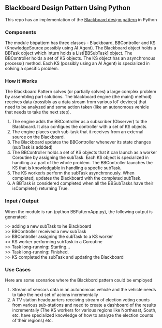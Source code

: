 ## Blackboard Design Pattern Using Python

This repo has an implementation of the [Blackboard design pattern](https://en.wikipedia.org/wiki/Blackboard_(design_pattern)) in Python

### Components

The module bbpattern has three classes - Blackboard, BBController and KS (KnowledgeSource possibly using AI Agent). The Blackboard object holds a BBTask object which inturn holds a List[BBSubTask] object. The BBController holds a set of KS objects. The KS object has an asynchronous process() method. Each KS (possibly using an AI Agent) is specialized in solving a specific problem.

### How it Works

The Blackboard Pattern solves (or partially solves) a large complex problem by assembling part solutions.
The blackboard engine (the main() method) receives data (possibly as a data stream from various IoT devices) that need to be analyzed and some action taken (like an autonomous vehicle that needs to take the next step).

1. The engine adds the BBController as a subscriber (Observer) to the Blackboard. It also configues the controller with a set of KS objects.
2. The engine places each sub-task that it receives from an external source on the Blackboard. 
3. The Blackboard updates the BBController whenever its state changes (subTask is addded)
4. The BBController holds a set of KS objects that it can launch as a worker Coroutine by assigning the subTask. Each KS object is specialized in handling a a part of the whole problem. The BBController launches the KS that is knowledgable in handling a specfic subTask.
5. The KS worker/s perform the subTask asynchronously. When completed, updates the Blackboard with the completed subTask.
6. A BBTask is considered completed when all the BBSubTasks have their isComplete() returning True.

### Input / Output

When the module is run (python BBPatternApp.py), the following output is generated:

&gt;&gt; adding a new subTask to he Blackboard<br>
&gt;&gt; BBController received a new subTask<br>
&gt;&gt; BBController assigning the subTask to a KS worker<br>
&gt;&gt; KS worker performing subTask in a Coroutine<br>
&gt;&gt; Task long-running: Starting...<br>
&gt;&gt; Task long-running: Finished.<br>
&gt;&gt; KS completed the subTask and updating the Blackboard<br>

### Use Cases

Here are some scenarios where the Blackbord pattern could be employed

1. Stream of sensors data in an autonomous vehicle and the vehicle needs to take the next set of acions incrementally
2. A TV station headquarters receiving stream of election voting counts from various sub-stations and need to create a dashboard of the results incrementally (The KS workers for various regions like Northeast, South, etc. have specialized knowledge of how to analyze the election counts of their regions)
etc.
